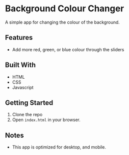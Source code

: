 # Background Colour Changer
A simple app for changing the colour of the background.
## Features
- Add more red, green, or blue colour through the sliders
## Built With
- HTML
- CSS
- Javascript
## Getting Started
1. Clone the repo
2. Open `index.html` in your browser.
## Notes
- This app is optimized for desktop, and mobile.
